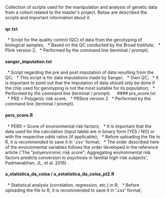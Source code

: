 Collection of scripts used for the manipulation and analysis of genetic data from a cohort related to the master's project. 
Below are described the scripts and important information about it.

#### qc.txt
  * Script for the quality control (QC) of data from the genotyping of biological samples;
  * Based on the QC conducted by the Broad Institute;
  * Plink version 2;
  * Performed by the command line (terminal / prompt).
  
#### sanger_imputation.txt
  * Script regarding the pre and post imputation of data resulting from the QC;
  * This script is for data imputations made by Sanger;
  * Own QC;
  * It is important to point out that the imputation of data should only be done if the chip used for genotyping is not the most suitable for its population;
  * Performed by the command line (terminal / prompt).
  
 #### prs_score.txt
  * PRS = Polygenic risk score;
  * PRSice version 2
  * Performed by the command line (terminal / prompt).

#### pers_score.R
  * PERS = Score of environmental risk factors;
  * It is important that the data used for the calculation (input table) are in binary form (YES / NO) or with the respective odds ratios (if applicable);
  * Before uploading the file to R, it is recommended to save it in '.csv' format;
  * The order described here of the environmental variables follows the order developed in the reference article ('The "polyenviromic risk score": Aggregating environmental risk factors predicts conversion to psychosis in familial high-risk subjects', Padmanabhan, JL, et al. 2016) .
  
#### a_statistica_da_coisa / a_estatistica_da_coisa_pt2.R
  * Statistical analysis (correlation, regression, etc.) in R;
  * Before uploading the file to R, it is recommended to save it in '.csv' format;
